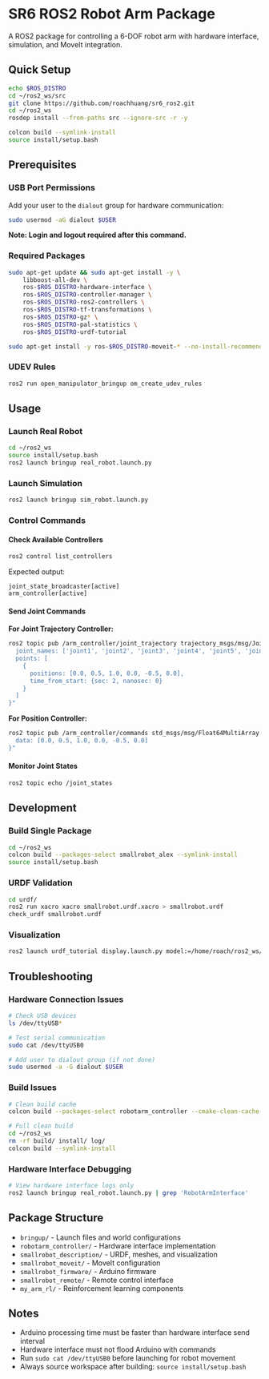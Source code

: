 # SR6 ROS2 Robot Arm Package

A ROS2 package for controlling a 6-DOF robot arm with hardware interface, simulation, and MoveIt integration.

## Quick Setup

```bash
echo $ROS_DISTRO
cd ~/ros2_ws/src
git clone https://github.com/roachhuang/sr6_ros2.git
cd ~/ros2_ws
rosdep install --from-paths src --ignore-src -r -y

colcon build --symlink-install
source install/setup.bash
```

## Prerequisites

### USB Port Permissions
Add your user to the `dialout` group for hardware communication:
```bash
sudo usermod -aG dialout $USER
```
**Note: Login and logout required after this command.**

### Required Packages
```bash
sudo apt-get update && sudo apt-get install -y \
    libboost-all-dev \
    ros-$ROS_DISTRO-hardware-interface \
    ros-$ROS_DISTRO-controller-manager \
    ros-$ROS_DISTRO-ros2-controllers \
    ros-$ROS_DISTRO-tf-transformations \
    ros-$ROS_DISTRO-gz* \
    ros-$ROS_DISTRO-pal-statistics \
    ros-$ROS_DISTRO-urdf-tutorial

sudo apt-get install -y ros-$ROS_DISTRO-moveit-* --no-install-recommends
```

### UDEV Rules
```bash
ros2 run open_manipulator_bringup om_create_udev_rules
```

## Usage

### Launch Real Robot
```bash
cd ~/ros2_ws
source install/setup.bash
ros2 launch bringup real_robot.launch.py
```

### Launch Simulation
```bash
ros2 launch bringup sim_robot.launch.py
```

### Control Commands

#### Check Available Controllers
```bash
ros2 control list_controllers
```
Expected output:
```
joint_state_broadcaster[active]
arm_controller[active]
```

#### Send Joint Commands

**For Joint Trajectory Controller:**
```bash
ros2 topic pub /arm_controller/joint_trajectory trajectory_msgs/msg/JointTrajectory "{
  joint_names: ['joint1', 'joint2', 'joint3', 'joint4', 'joint5', 'joint6'],
  points: [
    {
      positions: [0.0, 0.5, 1.0, 0.0, -0.5, 0.0],
      time_from_start: {sec: 2, nanosec: 0}
    }
  ]
}"
```

**For Position Controller:**
```bash
ros2 topic pub /arm_controller/commands std_msgs/msg/Float64MultiArray "{
  data: [0.0, 0.5, 1.0, 0.0, -0.5, 0.0]
}"
```

#### Monitor Joint States
```bash
ros2 topic echo /joint_states
```

## Development

### Build Single Package
```bash
cd ~/ros2_ws
colcon build --packages-select smallrobot_alex --symlink-install
source install/setup.bash
```

### URDF Validation
```bash
cd urdf/
ros2 run xacro xacro smallrobot.urdf.xacro > smallrobot.urdf
check_urdf smallrobot.urdf
```

### Visualization
```bash
ros2 launch urdf_tutorial display.launch.py model:=/home/roach/ros2_ws/src/smallrobot/urdf/smallrobot.urdf
```

## Troubleshooting

### Hardware Connection Issues
```bash
# Check USB devices
ls /dev/ttyUSB*

# Test serial communication
sudo cat /dev/ttyUSB0

# Add user to dialout group (if not done)
sudo usermod -a -G dialout $USER
```

### Build Issues
```bash
# Clean build cache
colcon build --packages-select robotarm_controller --cmake-clean-cache

# Full clean build
cd ~/ros2_ws
rm -rf build/ install/ log/
colcon build --symlink-install
```

### Hardware Interface Debugging
```bash
# View hardware interface logs only
ros2 launch bringup real_robot.launch.py | grep 'RobotArmInterface'
```

## Package Structure

- `bringup/` - Launch files and world configurations
- `robotarm_controller/` - Hardware interface implementation
- `smallrobot_description/` - URDF, meshes, and visualization
- `smallrobot_moveit/` - MoveIt configuration
- `smallrobot_firmware/` - Arduino firmware
- `smallrobot_remote/` - Remote control interface
- `my_arm_rl/` - Reinforcement learning components

## Notes

- Arduino processing time must be faster than hardware interface send interval
- Hardware interface must not flood Arduino with commands
- Run `sudo cat /dev/ttyUSB0` before launching for robot movement
- Always source workspace after building: `source install/setup.bash`